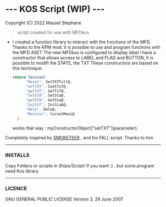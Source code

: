 # --- KOS Script (WIP) ---
Copyright (C) 2022 Masset Stephane
> script created for use with MFDkos
- I created a function library to interact with the functions of the MFD, Thanks to the KPM mod.
  it is possible to use and program functions with the MFD ASET The new MFDkos is configured to display label
  I have a constructor that allows access to LABEL and FLAG and BUTTON, it is possible to modifi the STATE, the TXT
  These constructors are based on this technique:
  
  ```javascript
  return lexicon(
        "Reset", SetTXTFull@,
        "setTXT", SsetTxT@,
        "getTXT", GetTxT@,
        "setSTA", SetSta@,
        "getSTA", GetSta@,
        "initLF", InitLab@,
        "dele", Dele@,
        "Monitor", CurentMoni@        
    ).
   ```
   works that way : myConstructorObject\["setTXT"](parameter).
   
Completely inspired by [SMOKETEER](https://github.com/smoketeer/fall) , and his FALL script. Thanks to him
_____

### INSTALLS
Copy Folders or scripts in *Ships/Script/* if you want :) , but some program need Kos library 

___

### LICENCE
GNU GENERAL PUBLIC LICENSE Version 3, 29 June 2007
   
